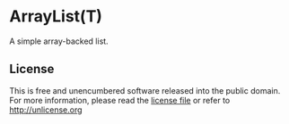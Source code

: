# ArrayList(T)

A simple array-backed list.


## License

This is free and unencumbered software released into the public domain.
For more information, please read the [license file](LICENSE) or refer to <http://unlicense.org>
